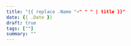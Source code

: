 ```yaml
---
title: "{{ replace .Name "-" " " | title }}"
date: {{ .Date }}
draft: true
tags: [""]
summary: ""
---
```


